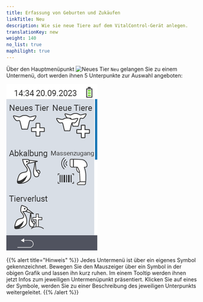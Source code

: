 ```yaml
---
title: Erfassung von Geburten und Zukäufen
linkTitle: Neu
description: Wie sie neue Tiere auf dem VitalControl-Gerät anlegen.
translationKey: new
weight: 140
no_list: true
maphilight: true
---
```


Über den Hauptmenüpunkt <img src="/icons/main/new-animal.svg" width="35" align="bottom" alt="Neues Tier" /> `Neu` gelangen Sie zu einem Untermenü, dort werden ihnen 5 Unterpunkte zur Auswahl angeboten:

<img src="bilder/neu2.png" alt="VitalControl Neu" title="Neu" usemap="#workmap" class="maphilight" />

<map name="workmap">
  <area shape="rect" coords="3,40,116,160" alt="Neues Tier" title="Wie Sie ein neues Tier auf dem VitalControl-Gerät anlegen&#10;Mausklick: zur Dokumentation" href="/docs/neu/tier/">
  <area shape="rect" coords="3,160,116,280" alt="Abkalbung" title="Wie sie eine neue Abkalbung erfassen&#10;Mausklick: zur Dokumentation" href="/docs/neu/abkalbung/">
  <area shape="rect" coords="3,280,116,399" alt="Tierverlust" title="Wie Sie einen Tierverlust auf dem VitalControl-Gerät erfassen&#10;Mausklick: zur Dokumentation" href="/docs/neu/tierverlust/">

  <area shape="rect" coords="116,40,230,160" alt="Neue Tiere" title="Wie Sie mittels einer einzigen Aktion mehrere neue Tiere auf dem VitalControl-Gerät anlegen&#10;Mausklick: zur Dokumentation" href="/docs/neu/neue-tiere/">
  <area shape="rect" coords="116,160,230,280" alt="Massenzugang" title="Nutzen Sie den Barcodescanner um mittels der Tierpässe eine Vielzahl von zugekauften Tieren zu erfassen&#10;Mausklick: zur Dokumentation" href="/docs/neu/massenzugang/">
  <area shape="rect" coords="1,401,100,439" alt="Zurück" title="Springen Sie eine Ebene zurück&#10;Mausklick: zur Dokumentation" href="/docs/menu/hauptmenue/">
</map>

{{% alert title="Hinweis" %}}
Jedes Untermenü ist über ein eigenes Symbol gekennzeichnet. Bewegen Sie den Mauszeiger über ein Symbol in der obigen Grafik und lassen ihn kurz ruhen. Im einem Tooltip werden ihnen jetzt Infos zum jeweiligen Untermenüpunkt präsentiert. Klicken Sie auf eines der Symbole, werden Sie zu einer Beschreibung des jeweiligen Unterpunkts weitergeleitet.
{{% /alert %}}
